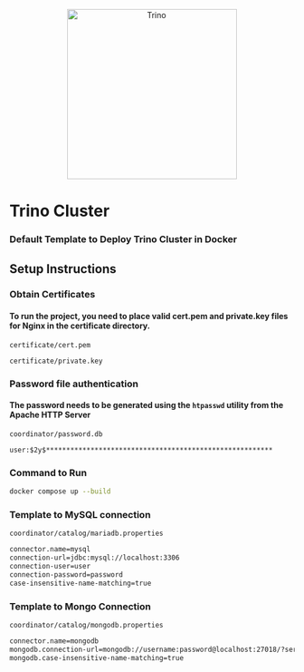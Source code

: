 <p align="center"><a href="https://go.dev/" target="_blank">
<img src="https://upload.wikimedia.org/wikipedia/commons/thumb/5/57/Trino-logo-w-bk.svg/1024px-Trino-logo-w-bk.svg.png" width="300" alt="Trino"></a>
</p>

# Trino Cluster
### Default Template to Deploy Trino Cluster in Docker

## Setup Instructions

### Obtain Certificates
#### To run the project, you need to place valid cert.pem and private.key files for Nginx in the certificate directory.
`certificate/cert.pem`

`certificate/private.key`

### Password file authentication
#### The password needs to be generated using the `htpasswd` utility from the Apache HTTP Server
`
coordinator/password.db
`
```
user:$2y$********************************************************
```

### Command to Run
```bash
docker compose up --build
```

### Template to MySQL connection
`
coordinator/catalog/mariadb.properties
`
```bash
connector.name=mysql
connection-url=jdbc:mysql://localhost:3306
connection-user=user
connection-password=password
case-insensitive-name-matching=true
```
### Template to Mongo Connection
`
coordinator/catalog/mongodb.properties
`
```bash
connector.name=mongodb
mongodb.connection-url=mongodb://username:password@localhost:27018/?serverSelectionTimeoutMS=5000&connectTimeoutMS=10000&authSource=auth&authMechanism=SCRAM-SHA-256
mongodb.case-insensitive-name-matching=true
```